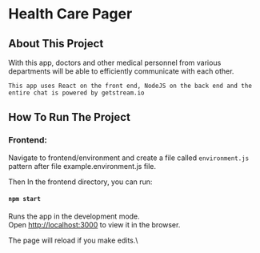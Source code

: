 # Health Care Pager 

## About This Project
With this app, doctors and other medical personnel from various departments will be able to efficiently communicate with each other.

`This app uses React on the front end, NodeJS on the back end and the entire chat is powered by getstream.io`

## How To Run The Project 

### Frontend:
Navigate to frontend/environment and create a file called `environment.js` pattern after file example.environment.js file.

Then In the frontend directory, you can run:

#### `npm start`

Runs the app in the development mode.\
Open [http://localhost:3000](http://localhost:3000) to view it in the browser.

The page will reload if you make edits.\

